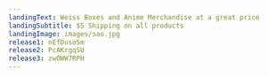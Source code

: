 ```yaml
---
landingText: Weiss Boxes and Anime Merchandise at a great price
landingSubtitle: $5 Shipping on all products
landingImage: images/sao.jpg
release1: nEfDuso5m
release2: PcAKrgqSU
release3: zwOWW7RPH
---
```

